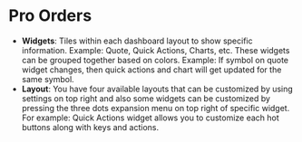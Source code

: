 # **Pro Orders**

- **Widgets**: Tiles within each dashboard layout to show specific information. Example: Quote, Quick Actions, Charts, etc. These widgets can be grouped together based on colors. Example: If symbol on quote widget changes, then quick actions and chart will get updated for the same symbol.
- **Layout**: You have four available layouts that can be customized by using settings on top right and also some widgets can be customized by pressing the three dots expansion menu on top right of specific widget. For example: Quick Actions widget allows you to customize each hot buttons along with keys and actions.
